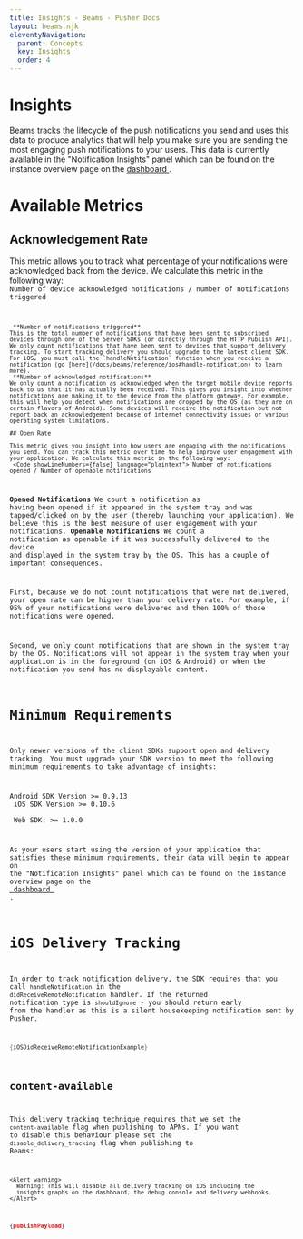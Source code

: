 ```yaml
---
title: Insights - Beams - Pusher Docs
layout: beams.njk
eleventyNavigation: 
  parent: Concepts
  key: Insights
  order: 4
---
```

# Insights
 
Beams tracks the lifecycle of the push notifications you send and uses this data to produce analytics that will help you make sure you are sending the most engaging push notifications to your users. This data is currently available in the "Notification Insights" panel which can be found on the instance overview page on the <a external="" href="https://dashboard.pusher.com/beams"> dashboard </a> . 
 
# Available Metrics
 
## Acknowledgement Rate
 
This metric allows you to track what percentage of your notifications were acknowledged back from the device. We calculate this metric in the following way: 
 <Code showLineNumbers={false} language="plaintext"> Number of device acknowledged notifications / number of notifications triggered
```
 **Number of notifications triggered** 
This is the total number of notifications that have been sent to subscribed devices through one of the Server SDKs (or directly through the HTTP Publish API). We only count notifications that have been sent to devices that support delivery tracking. To start tracking delivery you should upgrade to the latest client SDK. For iOS, you must call the `handleNotification` function when you receive a notification (go [here](/docs/beams/reference/ios#handle-notification) to learn more). 
 **Number of acknowledged notifications** 
We only count a notification as acknowledged when the target mobile device reports back to us that it has actually been received. This gives you insight into whether notifications are making it to the device from the platform gateway. For example, this will help you detect when notifications are dropped by the OS (as they are on certain flavors of Android). Some devices will receive the notification but not report back an acknowledgement because of internet connectivity issues or various operating system limitations. 
 
## Open Rate
 
This metric gives you insight into how users are engaging with the notifications you send. You can track this metric over time to help improve user engagement with your application. We calculate this metric in the following way: 
 <Code showLineNumbers={false} language="plaintext"> Number of notifications opened / Number of openable notifications
```
 **Opened Notifications** 
We count a notification as having been opened if it appeared in the system tray and was tapped/clicked on by the user (thereby launching your application). We believe this is the best measure of user engagement with your notifications. 
 **Openable Notifications** 
We count a notification as openable if it was successfully delivered to the device and displayed in the system tray by the OS. This has a couple of important consequences. 
 
First, because we do not count notifications that were not delivered, your open rate can be higher than your delivery rate. For example, if 95% of your notifications were delivered and then 100% of those notifications were opened. 
 
Second, we only count notifications that are shown in the system tray by the OS. Notifications will not appear in the system tray when your application is in the foreground (on iOS & Android) or when the notification you send has no displayable content. 
 
# Minimum Requirements
 
Only newer versions of the client SDKs support open and delivery tracking. You must upgrade your SDK version to meet the following minimum requirements to take advantage of insights: 
 
Android SDK Version >= 0.9.13 <br /> iOS SDK Version >= 0.10.6 <br /> Web SDK: >= 1.0.0 
 
As your users start using the version of your application that satisfies these minimum requirements, their data will begin to appear on the "Notification Insights" panel which can be found on the instance overview page on the <a external="" href="https://dashboard.pusher.com/beams"> dashboard </a> . 
 
# iOS Delivery Tracking
 
In order to track notification delivery, the SDK requires that you call `handleNotification` in the `didReceiveRemoteNotification` handler. If the returned notification type is `shouldIgnore` - you should return early from the handler as this is a silent housekeeping notification sent by Pusher. 
 
```swift
{iOSDidReceiveRemoteNotificationExample}
```
 
## content-available
 
This delivery tracking technique requires that we set the `content-available` flag when publishing to APNs. If you want to disable this behaviour please set the `disable_delivery_tracking` flag when publishing to Beams: 

    <Alert warning>
      Warning: This will disable all delivery tracking on iOS including the
      insights graphs on the dashboard, the debug console and delivery webhooks.
    </Alert>
    
```json
{publishPayload}
```

